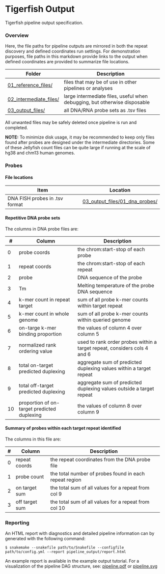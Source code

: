 # Tigerfish Output

Tigerfish pipeline output specification.

### Overview

Here, the file paths for pipeline outputs are mirrored in both the repeat discovery and defined coordinates run settings. For demonstration purposes, file paths in this markdown provide links to the output when defined coordinates are provided to summarize file locations.

| Folder        | Description                                                       |
|---------------|-------------------------------------------------------------------|
| [01_reference_files/](../../example_run/main/defined_coords/expected_pipeline_output/01_reference_files/) | files that may be of use in other pipelines or analyses |
| [02_intermediate_files/](../../example_run/main/defined_coords/expected_pipeline_output/02_intermediate_files/) | large intermediate files, useful when debugging, but otherwise disposable |
| [03_output_files/](../../example_run/main/defined_coords/expected_pipeline_output/03_output_files/) | all DNA/RNA probe sets as .tsv files |

All unwanted files may be safely deleted once pipeline is run and completed.

**NOTE:** To minimize disk usage, it may be recommended to keep only files found after probes are designed under the intermediate directories. Some of these Jellyfish count files can be quite large if running at the scale of hg38 and chm13 human genomes.

### Probes

#### File locations

| Item        | Location                                                       |
|---------------|-------------------------------------------------------------------|
| DNA FISH probes in .tsv format | [03_output_files/01_dna_probes/](../../example_run/main/defined_coords/expected_pipeline_output/03_output_files/01_dna_probes) | 

#### Repetitive DNA probe sets

The columns in DNA probe files are: 

| # | Column | Description |
|---|--------|-------------|
| 0 | probe coords | the chrom:start-stop of each probe |
| 1 | repeat coords | the chrom:start-stop of each repeat |
| 2 | probe | DNA sequence of the probe |
| 3 | Tm | Melting temperature of the probe DNA sequence |
| 4 | k-mer count in repeat target | sum of all probe k-mer counts within target repeat |
| 5 | k-mer count in whole genome | sum of all probe k-mer counts within queried genome |
| 6 | on-targe k-mer binding proportion | the values of column 4 over column 5 |
| 7 | normalized rank ordering value | used to rank order probes within a target repeat, considers cols 4 and 6 |
| 8 | total on-target predicted duplexing | aggregate sum of predicted duplexing values within a target repeat |
| 9 | total off-target predicted duplexing | aggregate sum of predicted duplexing values outside a target repeat |
| 10 | proportion of on-target predicted duplexing | the values of column 8 over column 9 |

#### Summary of probes within each target repeat identified

The columns in this file are:

| # | Column | Description |
|---|--------|-------------|
| 0 | repeat coords | the repeat coordinates from the DNA probe file |
| 1 | probe count | the total number of probes found in each repeat region |
| 2 | on target sum | the total sum of all values for a repeat from col 9 |
| 3 | off target sum | the total sum of all values for a repeat from col 10 |


### Reporting

An HTML report with diagnostics and detailed pipeline information can by generated with the following command:

```
$ snakemake --snakefile path/to/Snakefile --configfile path/to/config.yml --report pipeline_output/report.html
```

An example report is available in the example output tutorial. For a visualization of the pipeline DAG structure, see: [pipeline.pdf](../../example_run/main/defined_coords/expected_pipeline_output/pipeline.pdf) or [pipeline.svg](../../example_run/expected_pipeline_output/pipeline.svg)
